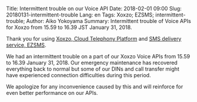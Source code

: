 Title: Intermittent trouble on our Voice API
Date: 2018-02-01 09:00
Slug: 20180131-intermittent-trouble
Lang: en
Tags: Xoxzo; EZSMS; intermittent-trouble; 
Author: Aiko Yokoyama
Summary: Intermittent trouble of Voice APIs for Xoxzo from 15.59 to 16.39 JST January 31, 2018.

Thank you for using [Xoxzo, Cloud Telephony Platform](https://www.xoxzo.com/en/)
and [SMS delivery service, EZSMS](https://www.ezsms.biz/ja/).

We had an intermittent trouble on a part of our Xoxzo Voice APIs from 15.59 to 16.39
January 31, 2018. Our emergency maintenance has recovered everything back to normal 
but some of our DINs and call transfer might have experienced connection difficulties during this period.

We apologize for any inconvenience caused by this and will reinforce for even better performance on our APIs.

